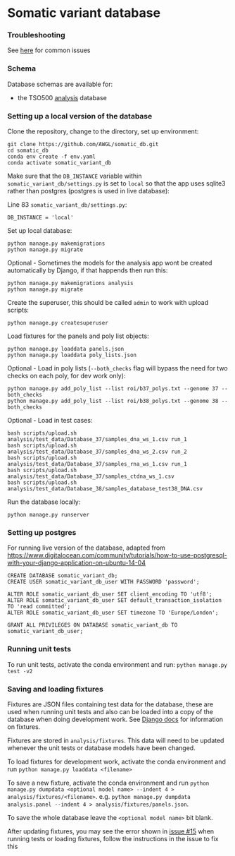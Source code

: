 # Somatic variant database

### Troubleshooting

See [here](docs/common_errors.md) for common issues

### Schema
Database schemas are available for:
- the TSO500 [analysis](analysis_schema.png) database


### Setting up a local version of the database

Clone the repository, change to the directory, set up environment:

```
git clone https://github.com/AWGL/somatic_db.git
cd somatic_db
conda env create -f env.yaml
conda activate somatic_variant_db
```

Make sure that the `DB_INSTANCE` variable within `somatic_variant_db/settings.py` is set to `local` so that the app uses sqlite3 rather than postgres (postgres is used in live database):

Line 83 `somatic_variant_db/settings.py`:
```
DB_INSTANCE = 'local'
```

Set up local database:
```
python manage.py makemigrations
python manage.py migrate
```

Optional - Sometimes the models for the analysis app wont be created automatically by Django, if that happends then run this:
```
python manage.py makemigrations analysis
python manage.py migrate
```

Create the superuser, this should be called `admin` to work with upload scripts:
```
python manage.py createsuperuser
```

Load fixtures for the panels and poly list objects:
```
python manage.py loaddata panels.json
python manage.py loaddata poly_lists.json
```

Optional - Load in poly lists (`--both_checks` flag will bypass the need for two checks on each poly, for dev work only):
```
python manage.py add_poly_list --list roi/b37_polys.txt --genome 37 --both_checks
python manage.py add_poly_list --list roi/b38_polys.txt --genome 38 --both_checks
```

Optional - Load in test cases:
```
bash scripts/upload.sh analysis/test_data/Database_37/samples_dna_ws_1.csv run_1
bash scripts/upload.sh analysis/test_data/Database_37/samples_dna_ws_2.csv run_2
bash scripts/upload.sh analysis/test_data/Database_37/samples_rna_ws_1.csv run_1
bash scripts/upload.sh analysis/test_data/Database_37/samples_ctdna_ws_1.csv
bash scripts/upload.sh analysis/test_data/Database_38/samples_database_test38_DNA.csv
```

Run the database locally:
```
python manage.py runserver
```


### Setting up postgres

For running live version of the database, adapted from https://www.digitalocean.com/community/tutorials/how-to-use-postgresql-with-your-django-application-on-ubuntu-14-04

```
CREATE DATABASE somatic_variant_db;
CREATE USER somatic_variant_db_user WITH PASSWORD 'password';

ALTER ROLE somatic_variant_db_user SET client_encoding TO 'utf8';
ALTER ROLE somatic_variant_db_user SET default_transaction_isolation TO 'read committed';
ALTER ROLE somatic_variant_db_user SET timezone TO 'Europe/London';

GRANT ALL PRIVILEGES ON DATABASE somatic_variant_db TO somatic_variant_db_user;
```


### Running unit tests

To run unit tests, activate the conda environment and run: `python manage.py test -v2`


### Saving and loading fixtures

Fixtures are JSON files containing test data for the database, these are used when running unit tests and also can be loaded into a copy of the database when doing development work. See [Django docs](https://docs.djangoproject.com/en/4.0/howto/initial-data/) for information on fixtures.

Fixtures are stored in `analysis/fixtures`. This data will need to be updated whenever the unit tests or database models have been changed.

To load fixtures for development work, activate the conda environment and run `python manage.py loaddata <filename>`

To save a new fixture, activate the conda environment and run `python manage.py dumpdata <optional model name> --indent 4 > analysis/fixtures/<filename>`. e.g. `python manage.py dumpdata analysis.panel --indent 4 > analysis/fixtures/panels.json`.

To save the whole database leave the `<optional model name>` bit blank.

After updating fixtures, you may see the error shown in [issue #15](https://github.com/AWGL/somatic_db/issues/15) when running tests or loading fixtures, follow the instructions in the issue to fix this
